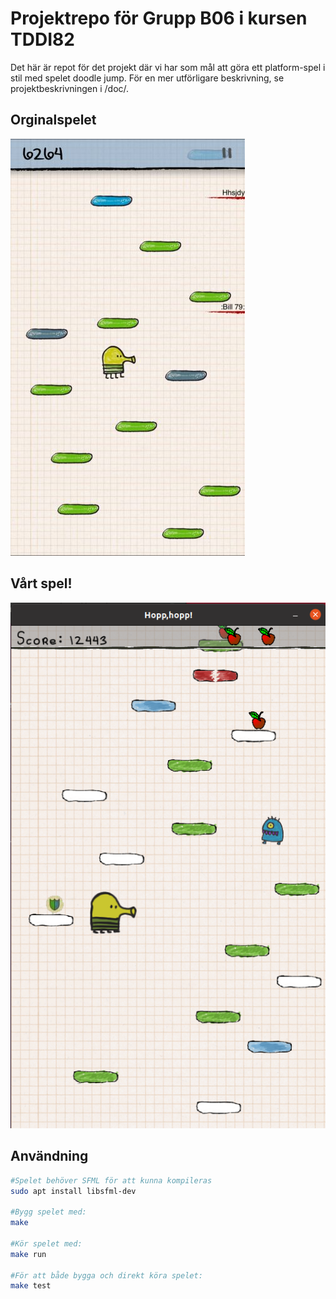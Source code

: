 # Projektrepo för Grupp B06 i kursen TDDI82

Det här är repot för det projekt där vi har som mål att göra ett platform-spel i stil med spelet doodle jump.
För en mer utförligare beskrivning, se projektbeskrivningen i /doc/.

## Orginalspelet
![Doodle Jump](./doc/doodle_jump.jpg "Spelet Doodle Jump")

## Vårt spel!
![Vårt spel](./doc/capture.png "Skamlös klon")

## Användning
```bash
#Spelet behöver SFML för att kunna kompileras
sudo apt install libsfml-dev

#Bygg spelet med:
make

#Kör spelet med:
make run

#För att både bygga och direkt köra spelet:
make test
```